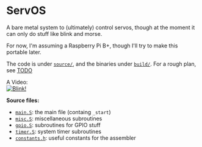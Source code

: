 # ServOS

A bare metal system to (ultimately) control servos, though at the moment it can only do stuff like blink and morse.

For now, I'm assuming a Raspberry Pi B+, though I'll try to make this portable later.

The code is under [`source/`](source/), and the binaries under [`build/`](build/).
For a rough plan, see [TODO](TODO.md)

A Video:  
[![Blink!](http://img.youtube.com/vi/yJaX_SZM4kE/0.jpg)](https://www.youtube.com/watch?v=yJaX_SZM4kE)

**Source files:**
* [`main.S`](source/main.S): the main file (containg `_start`)
* [`misc.S`](source/misc.S): miscellaneous subroutines
* [`gpio.S`](source/gpio.S): subroutines for GPIO stuff
* [`timer.S`](source/timer.S): system timer subroutines
* [`constants.h`](source/constants.h): useful constants for the assembler
